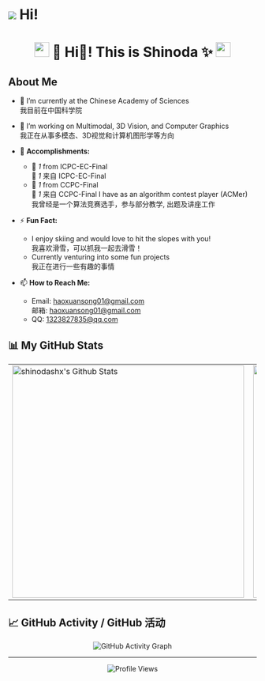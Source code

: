 <div>
 <h1> 
<img src="https://slackmojis.com/emojis/3643-cool-doge/image/1643514389/cool-doge.gif"></img>
Hi! </h1>
</div>
<h1 align="center"><img src="https://slackmojis.com/emojis/8268-blob-hype/image/1643514812/blob-hype.gif" width="30" />
👋 Hi🤪! This is Shinoda ✨
<img src="https://slackmojis.com/emojis/8268-blob-hype/image/1643514812/blob-hype.gif" width="30" />
</h1>


## About Me

- 🔭 I’m currently at the Chinese Academy of Sciences  
     我目前在中国科学院

- 🌱 I’m working on Multimodal, 3D Vision, and Computer Graphics  
     我正在从事多模态、3D视觉和计算机图形学等方向

- 🏅 **Accomplishments:**  
  - 🥈 *1* from ICPC-EC-Final  
    🥈 *1* 来自 ICPC-EC-Final
  - 🥈 *1* from CCPC-Final  
    🥈 *1* 来自 CCPC-Final
  I have as an algorithm contest player (ACMer)  
  我曾经是一个算法竞赛选手，参与部分教学, 出题及讲座工作

- ⚡ **Fun Fact:**  
  - I enjoy skiing and would love to hit the slopes with you!  
    我喜欢滑雪，可以抓我一起去滑雪！
  - Currently venturing into some fun projects  
    我正在进行一些有趣的事情

- 📫 **How to Reach Me:**  
  - Email: [haoxuansong01@gmail.com](mailto:haoxuansong01@gmail.com)  
    邮箱: [haoxuansong01@gmail.com](mailto:haoxuansong01@gmail.com)
  - QQ: [1323827835@qq.com](mailto:1323827835@qq.com)



## 📊 My GitHub Stats

<table>
    <tr>
      <td>
      <img align="left" width="470px" src="https://github-readme-stats.vercel.app/api?username=shinodashx&include_all_commits=true&count_private=true&show_icons=true&line_height=20&title_color=7A7ADB&icon_color=2234AE&text_color=D3D3D3&bg_color=0,000000,130F40" alt="shinodashx's Github Stats">
      </td>
        <td><img width="470px" align="rigth" src="https://github-readme-stats.vercel.app/api/top-langs/?username=shinodashx&layout=compact&&hide=javascript,html,css&count_private=true&show_icons=true&line_height=20&title_color=7A7ADB&icon_color=2234AE&text_color=D3D3D3&bg_color=0,000000,130F40"/></td> 
    </tr>   
</table>

<!-- <table>
    <tr>
      <td>
        <img align="left" width="470px" src="stats.png" alt="shinodashx's Github Stats">
      </td>
      <td>
        <img width="470px" align="right" src="top-langs.png" alt="shinodashx's Top Languages">
      </td> 
    </tr>   
</table> -->
<!-- 
## 🛠️ Technologies & Tools

<p align="center">
  <img src="https://img.shields.io/badge/Go-00ADD8?style=for-the-badge&logo=go&logoColor=white" alt="Go" />
  <img src="https://img.shields.io/badge/Vue.js-4FC08D?style=for-the-badge&logo=vue.js&logoColor=white" alt="Vue.js" />
  <img src="https://img.shields.io/badge/C++-00599C?style=for-the-badge&logo=c%2B%2B&logoColor=white" alt="C++" />
  <img src="https://img.shields.io/badge/Python-3776AB?style=for-the-badge&logo=python&logoColor=white" alt="Python" />
  <img src="https://img.shields.io/badge/PyTorch-EE4C2C?style=for-the-badge&logo=pytorch&logoColor=white" alt="PyTorch" />
  <img src="https://img.shields.io/badge/Linux-FCC624?style=for-the-badge&logo=linux&logoColor=black" alt="Linux" />
  <img src="https://img.shields.io/badge/JavaScript-F7DF1E?style=for-the-badge&logo=javascript&logoColor=black" alt="JavaScript" />
  <img src="https://img.shields.io/badge/React-61DAFB?style=for-the-badge&logo=react&logoColor=black" alt="React" />
  <img src="https://img.shields.io/badge/Node.js-339933?style=for-the-badge&logo=nodedotjs&logoColor=white" alt="Node.js" />
  <img src="https://img.shields.io/badge/Django-092E20?style=for-the-badge&logo=django&logoColor=white" alt="Django" />
  <img src="https://img.shields.io/badge/Git-F05032?style=for-the-badge&logo=git&logoColor=white" alt="Git" />
  <img src="https://img.shields.io/badge/Docker-2496ED?style=for-the-badge&logo=docker&logoColor=white" alt="Docker" />
  <img src="https://img.shields.io/badge/AWS-232F3E?style=for-the-badge&logo=amazon-aws&logoColor=white" alt="AWS" />
</p> -->

## 📈 GitHub Activity / GitHub 活动

<p align="center">
  <img src="https://github-readme-activity-graph.vercel.app/graph?username=shinodashx&theme=react-dark&area=true" alt="GitHub Activity Graph" />
</p>


---

<p align="center">
  <img src="https://komarev.com/ghpvc/?username=shinodashx&color=brightgreen&style=flat" alt="Profile Views" />
</p>